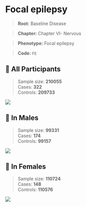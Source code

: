 # Focal epilepsy

> **Root:** Baseline Disease  

> **Chapter:** Chapter VI- Nervous  

> **Phenotype:** Focal epilepsy  

> **Code:** `FE`

## 🧪 All Participants  
> Sample size: **210055**  
> Cases: **322**  
> Controls: **209733**
<img src="/Disease/Figures/ALL/Incidence/FE.png"/>
<CsvTable src="/Disease_Data/ALL/Incidence/COX_FE.csv" label="🔍 View full results" />

## 👨 In Males  
> Sample size: **99331**  
> Cases: **174**  
> Controls: **99157**
<img src="/Disease/Figures/Male/Incidence/FE.png"/>
<CsvTable src="/Disease_Data/Male/Incidence/COX_FE.csv" label="🔍 View full results" />

## 👩 In Females  
> Sample size: **110724**  
> Cases: **148**  
> Controls: **110576**
<img src="/Disease/Figures/Female/Incidence/FE.png"/>
<CsvTable src="/Disease_Data/Female/Incidence/COX_FE.csv" label="🔍 View full results" />
